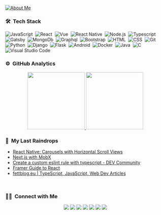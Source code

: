 
<a href="https://codesandbox.io/s/pf4c0">![About Me](https://github.com/bufgix/bufgix/blob/master/ttt(1).gif)</a>


### 🛠 &nbsp;Tech Stack

![JavaScript](https://img.shields.io/badge/-JavaScript-05122A?style=flat&logo=javascript)&nbsp;
![React](https://img.shields.io/badge/-React-05122A?style=flat&logo=react)&nbsp;
![Vue](https://img.shields.io/badge/-Vue-05122A?style=flat&logo=vue.js)&nbsp;
![React Native](https://img.shields.io/badge/-React%20Native-05122A?style=flat&logo=react)&nbsp;
![Node.js](https://img.shields.io/badge/-Node.js-05122A?style=flat&logo=node.js)&nbsp;
![Typescript](https://img.shields.io/badge/-TypeScript-05122A?style=flat&logo=TypeScript)&nbsp;
![Gatsby](https://img.shields.io/badge/-Gatsby-05122A?style=flat&logo=gatsby&logoColor=663399)&nbsp;
![MongoDb](https://img.shields.io/badge/-MongoDB-05122A?style=flat&logo=mongodb)&nbsp;
![Graphql](https://img.shields.io/badge/-Graphql-05122A?style=flat&logo=graphql&logoColor=663399)&nbsp;
![Bootstrap](https://img.shields.io/badge/-Bootstrap-05122A?style=flat&logo=bootstrap&logoColor=563D7C)&nbsp;
![HTML](https://img.shields.io/badge/-HTML-05122A?style=flat&logo=HTML5)&nbsp;
![CSS](https://img.shields.io/badge/-CSS-05122A?style=flat&logo=CSS3&logoColor=1572B6)&nbsp;
![Git](https://img.shields.io/badge/-Git-05122A?style=flat&logo=git)&nbsp;
![Python](https://img.shields.io/badge/-Python-05122A?style=flat&logo=python)&nbsp;
![Django](https://img.shields.io/badge/-Django-05122A?style=flat&logo=django&logoColor=092E20)&nbsp;
![Flask](https://img.shields.io/badge/-Flask-05122A?style=flat&logo=flask)&nbsp;
![Android](https://img.shields.io/badge/-Android-05122A?style=flat&logo=android)&nbsp;
![Docker](https://img.shields.io/badge/-Docker-05122A?style=flat&logo=docker)&nbsp;
![Java](https://img.shields.io/badge/-Java-05122A?style=flat&logo=Java&logoColor=FFA518)&nbsp;
![C](https://img.shields.io/badge/-C-05122A?style=flat&logo=C&logoColor=A8B9CC)&nbsp;
![Visual Studio Code](https://img.shields.io/badge/-Visual%20Studio%20Code-05122A?style=flat&logo=visual-studio-code&logoColor=007ACC)&nbsp;



### ⚙️ &nbsp;GitHub Analytics

<p align="center">
<a href="https://github.com/bufgix">
  <img height="180em" src="https://github-readme-stats-bufgix.vercel.app/api?username=bufgix&show_icons=true&theme=algolia&include_all_commits=true&count_private=true"/>
  <img height="180em" src="https://github-readme-stats-bufgix.vercel.app/api/top-langs/?username=bufgix&layout=compact&langs_count=8&theme=algolia"/>
</a>
</p>

### 🔖 &nbsp;My Last Raindrops
- [React Native: Carousels with Horizontal Scroll Views](https://rossbulat.medium.com/react-native-carousels-with-horizontal-scroll-views-60b0587a670c)
- [Next.js with MobX](https://www.themikelewis.com/post/nextjs-with-mobx)
- [Create a custom eslint rule with typescript - DEV Community](https://dev.to/bwca/create-a-custom-eslint-rule-with-typescript-4j3d)
- [Framer Guide to React](https://www.framer.com/books/framer-guide-to-react/#theory)
- [fettblog.eu | TypeScript, JavaScript, Web Dev Articles](https://fettblog.eu/)


<br/>



### 🤝🏻 &nbsp;Connect with Me

<p align="center">
<a href="https://www.bufgix.now.sh"><img src="https://img.shields.io/badge/-bufgix.now.sh-3423A6?style=flat&logo=Google-Chrome&logoColor=white"/></a>
<a href="https://twitter.com/bufgix_"><img src="https://img.shields.io/badge/-bufgix_-1da1f2?style=flat&logo=Twitter&logoColor=white"/></a>
<a href="https://www.linkedin.com/in/omer-faruk-bufgix/"><img src="https://img.shields.io/badge/-Ömer%20Faruk%20Oruc-0077B5?style=flat&logo=Linkedin&logoColor=white"/></a>
<a href="mailto:ooruc471@yandex.com"><img src="https://img.shields.io/badge/-ooruc471@yandex.com-D14836?style=flat&logo=Gmail&logoColor=white"/></a>
<a href="https://instagram.com/bufgix"><img src="https://img.shields.io/badge/-@bufgix-E4405F?style=flat&logo=Instagram&logoColor=white"/></a>
<a href="https://codesandbox.io/u/bufgix"><img src="https://img.shields.io/badge/-@bufgix-151515?style=flat&logo=CodeSandBox&logoColor=white"/></a>
<a href="https://www.hackerrank.com/bufgix"><img src="https://img.shields.io/badge/-@bufgix-2ec866?style=flat&logo=HackerRank&logoColor=white"/></a>

</p>
    
    
